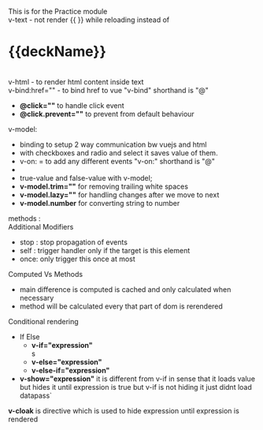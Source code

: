 This is for the Practice module <br>
v-text - not render {{ }} while reloading instead of <h1>{{deckName}}</h1><br>
v-html - to render html content inside text <br>
v-bind:href="" - to bind href to vue "v-bind" shorthand is "@"<br>
<ul>
 <li><strong>@click=""</strong> to handle click event </li>
 <li><strong>@click.prevent=""</strong> to prevent from default behaviour </li>
</ul>
v-model: <br> 
<ul>
 <li>binding to setup 2 way communication bw vuejs and html<br></li>
 <li>with checkboxes and radio and select it saves value of them.<br></li>
 <li>v-on: = to add any different events "v-on:" shorthand is "@"<br><li>
 <li>true-value and false-value with v-model;<br></li>
 <li> <strong>v-model.trim=""</strong> for removing trailing white spaces</li>
 <li><strong>v-model.lazy=""</strong> for handling changes after we move to next </li>
 <li><strong>v-model.number</strong> for converting string to number</li>
</ul>

methods : <br>
Additional Modifiers<br>
<ul>
<li>stop : stop propagation of events</li>
<li>self : trigger handler only if the target is this element</li>
<li>once: only trigger this once at most</li>
</ul>

Computed Vs Methods <br>
<ul>
<li>main difference is computed is cached and only calculated when necessary</li>
<li>method will be calculated every that part of dom is rerendered</li>
</ul>

Conditional rendering <br>
<ul>
 <li> If Else
  <ul>
   <li><strong>v-if="expression"</strong></li>s
   <li><strong>v-else="expression"</strong></li>
   <li><strong>v-else-if="expression"</strong></li>
  </ul>
 </li>

 <li><strong>v-show="expression"</strong> it is different from v-if in sense that it loads value but hides it until expression is true but v-if is not hiding it just didnt load datapass`</li>
</ul>

<strong>v-cloak</strong> is directive which is used to hide expression until expression is rendered<br>